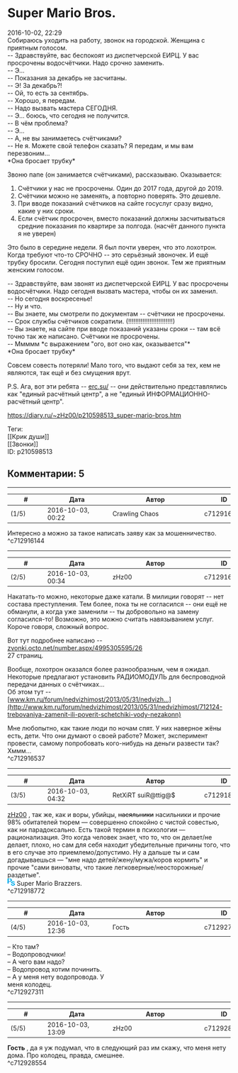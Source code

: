 Super Mario Bros.
=================

  
2016-10-02, 22:29  
 Собираюсь уходить на работу, звонок на городской. Женщина с приятным голосом.   
 -- Здравствуйте, вас беспокоят из диспетчерской ЕИРЦ. У вас просрочены водосчётчики. Надо срочно заменить.   
 -- Э...   
 -- Показания за декабрь не засчитаны.   
 -- Э! За декабрь?!   
 -- Ой, то есть за сентябрь.   
 -- Хорошо, я передам.   
 -- Надо вызвать мастера СЕГОДНЯ.   
 -- Э... боюсь, что сегодня не получится.   
 -- В чём проблема?   
 -- Э...   
 -- А, не вы занимаетесь счётчиками?   
 -- Не я. Можете свой телефон сказать? Я передам, и мы вам перезвоним...   
 \*Она бросает трубку\*   
   
 Звоню папе (он занимается счётчиками), рассказываю. Оказывается:   
 1. Счётчики у нас не просрочены. Один до 2017 года, другой до 2019.   
 2. Счётчики можно не заменять, а повторно поверять. Это дешевле.   
 3. При вводе показаний счётчиков на сайте госуслуг сразу видно, какие у них сроки.   
 4. Если счётчик просрочен, вместо показаний должны засчитываться средние показания по квартире за полгода. (насчёт данного пункта я не уверен)   
   
 Это было в середине недели. Я был почти уверен, что это лохотрон. Когда требуют что-то СРОЧНО -- это серьёзный звоночек. И ещё трубку бросили. Сегодня поступил ещё один звонок. Тем же приятным женским голосом.   
   
 -- Здравствуйте, вам звонят из диспетчерской ЕИРЦ. У вас просрочены водосчётчики. Надо сегодня вызвать мастера, чтобы он их заменил.   
 -- Но сегодня воскресенье!   
 -- Ну и что.   
 -- Вы знаете, мы смотрели по документам -- счётчики не просрочены.   
 -- Срок службы счётчиков сократили. (!!!!!!!!!!!!!!!!!!!!!!!!!)   
 -- Вы знаете, на сайте при вводе показаний указаны сроки -- там всё точно так же написано. Счётчики не просрочены.   
 -- Ммммм \*с выражением "ого, вот оно как, оказывается"\*   
 \*Она бросает трубку\*   
   
 Совсем совесть потеряли! Мало того, что выдают себя за тех, кем не являются, так ещё и без смущения врут.   
   
 P.S. Ага, вот эти ребята --  [erc.su/](http://erc.su/)  -- они действительно представлялись как "единый расчётный центр", а не "единый ИНФОРМАЦИОННО-расчётный центр".   
  
<https://diary.ru/~zHz00/p210598513_super-mario-bros.htm>  
  
Теги:  
[[Крик души]]  
[[Звонки]]  
ID: p210598513  


Комментарии: 5
--------------

  


---



|         #         |              Дата              |                     Автор                     |           ID           |
| --- | --- | --- | --- |
| (1/5) | 2016-10-03, 00:22 | Crawling Chaos | c712916144 |

  
 Интересно а можно за такое написать заяву как за мошенничество.   
 ^c712916144

---



|         #         |              Дата              |                     Автор                     |           ID           |
| --- | --- | --- | --- |
| (2/5) | 2016-10-03, 00:34 | zHz00 | c712916537 |

  
 Накатать-то можно, некоторые даже катали. В милиции говорят -- нет состава преступления. Тем более, пока ты не согласился -- они ещё не обманули, а когда уже заменили -- ты добровольно на замену согласился-то! Возможно, это можно считать навязыванием услуг. Короче говоря, сложный вопрос.   
   
 Вот тут подробнее написано --   
  [zvonki.octo.net/number.aspx/4995305595/26](http://zvonki.octo.net/number.aspx/4995305595/26)    
 27 страниц.   
   
 Вообще, лохотрон оказался более разнообразным, чем я ожидал. Некоторые предлагают установить РАДИОМОДУЛЬ для беспроводной передачи данных о счётчиках...   
 Об этом тут --   
  [www.km.ru/forum/nedvizhimost/2013/05/31/nedvizh...](http://www.km.ru/forum/nedvizhimost/2013/05/31/nedvizhimost/712124-trebovaniya-zamenit-ili-poverit-schetchiki-vody-nezakonn)    
   
 Мне любопытно, как такие люди по ночам спят. У них наверное жёны есть, дети. Что они думают о своей работе? Может, эксперимент провести, самому попробовать кого-нибудь на деньги развести так? Хммм...   
 ^c712916537

---



|         #         |              Дата              |                     Автор                     |           ID           |
| --- | --- | --- | --- |
| (3/5) | 2016-10-03, 04:32 | RetXiRT suiR@ttig@$ | c712918772 |

  
   [zHz00](https://zHz00.diary.ru "Untitled")  , так же, как и воры, убийцы,  ~~насяльники~~  насильники и прочие 98% обитателей тюрем — совершенно спокойно с чистой совестью, как ни парадоксально. Есть такой термин в психологии — рационализация. Это когда человек знает, что то, что он делает/не делает, плохо, но сам для себя находит убедительные причины того, что в его случае это приемлемо/допустимо. Ну а дальше ты и сам догадываешься — "мне надо детей/жену/мужа/коров кормить" и прочие "сами виноваты, что такие легковерные/неосторожные/раздетые".   
 ![:ps:](pics/10099065.gif)  Super Mario Brazzers.     
 ^c712918772

---



|         #         |              Дата              |                     Автор                     |           ID           |
| --- | --- | --- | --- |
| (4/5) | 2016-10-03, 12:36 | Гость | c712927311 |

  
 – Кто там?   
 – Водопроводчики!   
 – А чего вам надо?   
 – Водопровод хотим починить.   
 – А у меня нету водопровода. У   
 меня колодец.   
 ^c712927311

---



|         #         |              Дата              |                     Автор                     |           ID           |
| --- | --- | --- | --- |
| (5/5) | 2016-10-03, 13:09 | zHz00 | c712928554 |

  
  **Гость**  , да я уж подумал, что в следующий раз им скажу, что меня нету дома. Про колодец, правда, смешнее.   
 ^c712928554